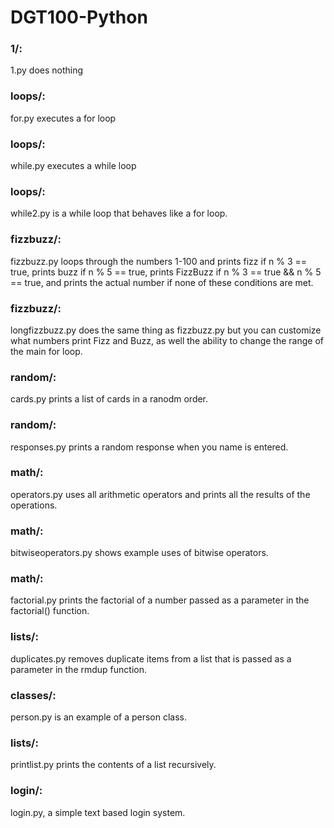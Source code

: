 # DGT100-Python

### 1/: 
1.py does nothing

### loops/: 
for.py executes a for loop

### loops/: 
while.py executes a while loop

### loops/:
while2.py is a while loop that behaves like a for loop.

### fizzbuzz/: 
fizzbuzz.py loops through the numbers 1-100 and prints fizz if n % 3 == true, prints buzz if n % 5 == true, prints FizzBuzz if n % 3 == true && n % 5 == true, and prints the actual number if none of these conditions are met.

### fizzbuzz/:
longfizzbuzz.py does the same thing as fizzbuzz.py but you can customize what numbers print Fizz and Buzz, as well the ability to change the range of the main for loop.

### random/:
cards.py prints a list of cards in a ranodm order.

### random/:
responses.py prints a random response when you name is entered.

### math/:
operators.py uses all arithmetic operators and prints all the results of the operations.

### math/:
bitwiseoperators.py shows example uses of bitwise operators.

### math/:
factorial.py prints the factorial of a number passed as a parameter in the factorial() function.

### lists/:
duplicates.py removes duplicate items from a list that is passed as a parameter in the rmdup function.

### classes/:
person.py is an example of a person class.

### lists/:
printlist.py prints the contents of a list recursively.

### login/:
login.py, a simple text based login system.
